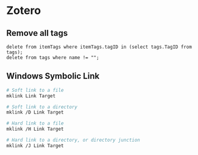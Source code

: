 # Zotero

## Remove all tags
```
delete from itemTags where itemTags.tagID in (select tags.TagID from tags);
delete from tags where name != "";
```

## Windows Symbolic Link
```bash
# Soft link to a file
mklink Link Target

# Soft link to a directory
mklink /D Link Target

# Hard link to a file
mklink /H Link Target

# Hard link to a directory, or directory junction
mklink /J Link Target
```
